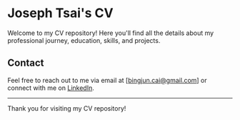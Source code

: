 # Joseph Tsai's CV

Welcome to my CV repository! Here you'll find all the details about my professional journey, education, skills, and projects.

## Contact
Feel free to reach out to me via email at [bingjun.cai@gmail.com] or connect with me on [LinkedIn](https://www.linkedin.com/in/joseph-tsai-6582a5a2/).

---

Thank you for visiting my CV repository!
